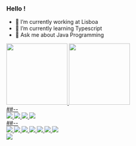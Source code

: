 ### Hello !

- 🔭 I’m currently working at Lisboa
- 🌱 I’m currently learning Typescript
- 💬 Ask me about Java Programming

<div>
    <a href="https://google.com.br">
    <img height="160px" src="https://github-readme-stats.vercel.app/api?username=j0ta981&show_icons=true&theme=dracula&include_all_commits=true&count_private=true"/>
    <img height="160px" src="https://github-readme-stats.vercel.app/api/top-langs/?username=j0ta981&ayout=compact&langs_count=16&theme=onedark"/>
</div>
##--
<div>
 <img src="https://img.shields.io/badge/WhatsApp-25D366?style=for-the-badge&logo=whatsapp&logoColor=white" /> 
 <img src="https://img.shields.io/badge/Gmail-D14836?style=for-the-badge&logo=gmail&logoColor=white" /> 
 <img src="https://img.shields.io/badge/Telegram-2CA5E0?style=for-the-badge&logo=telegram&logoColor=white" />
 <img src="https://img.shields.io/badge/angular-%23DD0031.svg?style=for-the-badge&logo=angular&logoColor=white"/>
</div>
##--
<div>
  <div>
    <img src="https://img.shields.io/badge/java-%23ED8B00.svg?style=for-the-badge&logo=java&logoColor=white"/>
    <img src="https://img.shields.io/badge/spring-%236DB33F.svg?style=for-the-badge&logo=spring&logoColor=white"/>
    <img src="https://img.shields.io/badge/Apache%20Kafka-000?style=for-the-badge&logo=apachekafka"/>
    <img src="https://img.shields.io/badge/postgres-%23316192.svg?style=for-the-badge&logo=postgresql&logoColor=white"/>
    <img src="https://img.shields.io/badge/javascript-%23323330.svg?style=for-the-badge&logo=javascript&logoColor=%23F7DF1E"/>
    <img src="https://img.shields.io/badge/html5-%23E34F26.svg?style=for-the-badge&logo=html5&logoColor=white"/>
    <img src="https://img.shields.io/badge/css3-%231572B6.svg?style=for-the-badge&logo=css3&logoColor=white"/>
  </div>
<img src="https://img.shields.io/badge/Steam-000000?style=for-the-badge&logo=steam&logoColor=white" />
  </div>
